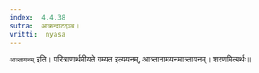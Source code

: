 ```yaml
---
index:  4.4.38
sutra:  आक्रन्दाटठ्ञ्च।
vritti:  nyasa
---
```


`आत्र्तायनम्` इति। परित्राणार्थमीयते गम्यत इत्ययनम्, आत्र्तानामयनमात्र्तायनम्। शरणमित्यर्थः॥
